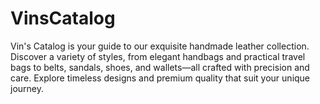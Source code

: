 # VinsCatalog
Vin's Catalog is your guide to our exquisite handmade leather collection. Discover a variety of styles, from elegant handbags and practical travel bags to belts, sandals, shoes, and wallets—all crafted with precision and care. Explore timeless designs and premium quality that suit your unique journey.
